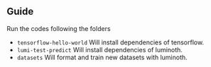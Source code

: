 ## Guide
Run the codes following the folders
- `tensorflow-hello-world`
    Will install dependencies of tensorflow.
- `lumi-test-predict`
    Will install dependencies of luminoth.
- `datasets`
    Will format and train new datasets with luminoth.